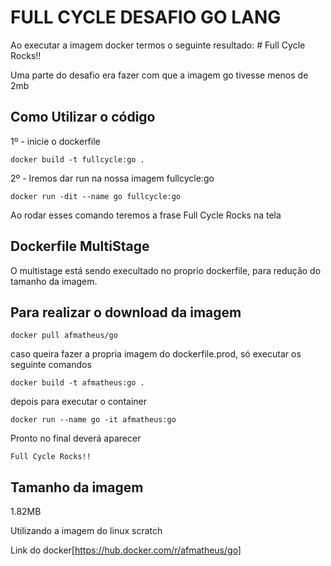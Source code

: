 # FULL CYCLE DESAFIO GO LANG

Ao executar a imagem docker termos o seguinte resultado: # Full Cycle Rocks!!

Uma parte do desafio era fazer com que a imagem go tivesse menos de 2mb

## Como Utilizar o código

1º - inicie o dockerfile
```
docker build -t fullcycle:go .
```
2º - Iremos dar run na nossa imagem fullcycle:go 

```
docker run -dit --name go fullcycle:go
```
Ao rodar esses comando teremos a frase Full Cycle Rocks na tela

## Dockerfile MultiStage

O multistage está sendo execultado no proprio dockerfile, para redução do tamanho da imagem.

## Para realizar o download da imagem

```
docker pull afmatheus/go
```
caso queira fazer a propria imagem do dockerfile.prod, só executar os seguinte comandos

```
docker build -t afmatheus:go . 
```
depois para executar o container 

```
docker run --name go -it afmatheus:go 
```
Pronto no final deverá aparecer 

```
Full Cycle Rocks!!
```
## Tamanho da imagem

1.82MB

Utilizando a imagem do linux scratch

Link do docker[https://hub.docker.com/r/afmatheus/go]